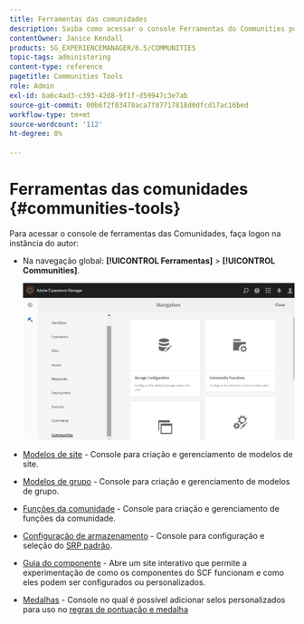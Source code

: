 ```yaml
---
title: Ferramentas das comunidades
description: Saiba como acessar o console Ferramentas do Communities por meio da instância do Autor.
contentOwner: Janice Kendall
products: SG_EXPERIENCEMANAGER/6.5/COMMUNITIES
topic-tags: administering
content-type: reference
pagetitle: Communities Tools
role: Admin
exl-id: ba6c4ad3-c393-42d8-9f1f-d59947c3e7ab
source-git-commit: 00b6f2f03470aca7f87717818d0dfcd17ac16bed
workflow-type: tm+mt
source-wordcount: '112'
ht-degree: 0%

---
```


# Ferramentas das comunidades {#communities-tools}

Para acessar o console de ferramentas das Comunidades, faça logon na instância do autor:

* Na navegação global: **[!UICONTROL Ferramentas]** > **[!UICONTROL Communities]**.

  ![comunidades](assets/communities-home.png)

* [Modelos de site](sites.md) - Console para criação e gerenciamento de modelos de site.

* [Modelos de grupo](tools-groups.md) - Console para criação e gerenciamento de modelos de grupo.

* [Funções da comunidade](functions.md) - Console para criação e gerenciamento de funções da comunidade.

* [Configuração de armazenamento](srp-config.md) - Console para configuração e seleção do [SRP padrão](working-with-srp.md).

* [Guia do componente](components-guide.md) - Abre um site interativo que permite a experimentação de como os componentes do SCF funcionam e como eles podem ser configurados ou personalizados.

* [Medalhas](badges.md) - Console no qual é possível adicionar selos personalizados para uso no [regras de pontuação e medalha](implementing-scoring.md)
